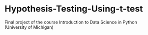 # Hypothesis-Testing-Using-t-test
Final project of the course Introduction to Data Science in Python (University of Michigan)
